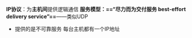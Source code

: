 **IP协议**：为**主机间**提供逻辑通信
**服务模型：==“尽力而为交付服务 best-effort delivery service”==**——类似UDP
- 提供的是不可靠服务
每台主机都有一个IP地址
